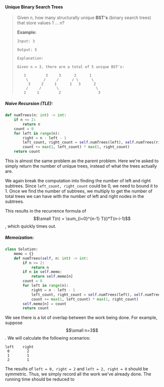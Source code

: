 #### Unique Binary Search Trees

> Given _n_, how many structurally unique **BST's** \(binary search trees\) that store values 1 ... _n_?
>
> **Example:**
>
> ```
> Input: 3
>
> Output: 5
>
> Explanation:
>
> Given n = 3, there are a total of 5 unique BST's:
>
>    1         3     3      2      1
>     \       /     /      / \      \
>      3     2     1      1   3      2
>     /     /       \                 \
>    2     1         2                 3
> ```

##### Naive Recursion \(TLE\):

```py
def numTrees(n: int) -> int:       
    if n <= 2:
        return n
    count = 0
    for left in range(n):
        right = n - left - 1
        left_count, right_count = self.numTrees(left), self.numTrees(right)
        count += max(1, left_count) * max(1, right_count)
    return count
```

This is almost the same problem as the parent problem. Here we're asked to simply return the number of unique trees, instead of what the trees actually are.

We again break the computation into finding the number of left and right subtrees. Since `left_count, right_count` could be 0, we need to bound it to 1. Once we find the number of subtrees, we multiply to get the number of total trees we can have with the number of left and right nodes in the subtrees.

This results in the recurrence formula of $$\small T(n) = \sum_{i=0}^{n-1} T(i)*T(n-i-1)$$, which quickly times out.

##### Memoization:

```py
class Solution:
    memo = {}
    def numTrees(self, n: int) -> int:       
        if n <= 2:
            return n
        if n in self.memo:
            return self.memo[n]
        count = 0
        for left in range(n):
            right = n - left - 1
            left_count, right_count = self.numTrees(left), self.numTrees(right)
            count += max(1, left_count) * max(1, right_count)
        self.memo[n] = count
        return count
```

We see there is a lot of overlap between the work being done. For example, suppose $$\small n=3$$. We will calculate the following scenarios:

```
left    right
 0        2
 1        1
 2        1
```

The results of `left = 0, right = 2` and `left = 2, right = 0` should be symmetric. Thus, we simply record all the work we've already done. The running time should be reduced to 

